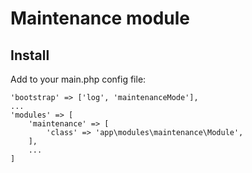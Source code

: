 Maintenance module
==================

Install
-------

Add to your main.php config file:

    'bootstrap' => ['log', 'maintenanceMode'],
    ...
    'modules' => [
        'maintenance' => [
            'class' => 'app\modules\maintenance\Module',
        ],
        ...
    ]

   